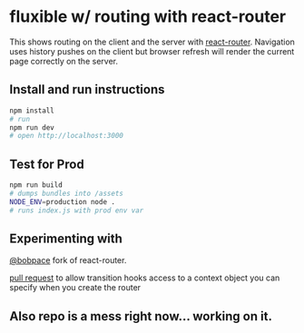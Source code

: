 # fluxible w/ routing with react-router

This shows routing on the client and the server with [react-router](https://github.com/rackt/react-router). Navigation uses history pushes on the client but browser refresh will render the current page correctly on the server.

## Install and run instructions
```bash
npm install
# run
npm run dev
# open http://localhost:3000
```

## Test for Prod
```bash
npm run build
# dumps bundles into /assets
NODE_ENV=production node .
# runs index.js with prod env var
```

## Experimenting with 
[@bobpace](https://github.com/bobpace) fork of react-router.

[pull request](https://github.com/rackt/react-router/pull/590) to allow transition hooks access to a context object you can specify when you create the router

## Also repo is a mess right now... working on it.



